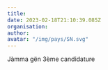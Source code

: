 ```yaml
---
title: 
date: 2023-02-18T21:10:39.085Z
organisation: 
author: 
avatar: "/img/pays/SN.svg"
---
```


Jàmma gën 3ème candidature 